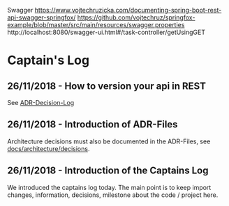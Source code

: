 Swagger
https://www.vojtechruzicka.com/documenting-spring-boot-rest-api-swagger-springfox/
https://github.com/vojtechruz/springfox-example/blob/master/src/main/resources/swagger.properties
http://localhost:8080/swagger-ui.html#/task-controller/getUsingGET

# Captain's Log
## 26/11/2018 - How to version your api in REST
See [ADR-Decision-Log](architecture/decisions/0002-rest-versioning.md)

## 26/11/2018 - Introduction of ADR-Files
Architecture decisions must also be documented in the ADR-Files, see [docs/architecture/decisions](architecture/decisions).

## 26/11/2018 - Introduction of the Captains Log
We introduced the captains log today. The main point is to keep import changes, information, decisions, milestone about the code / project here.
